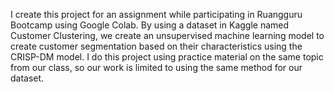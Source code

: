 <p align = "left">I create this project for an assignment while participating in Ruangguru Bootcamp using Google Colab. By using a dataset in Kaggle named Customer Clustering, we create an unsupervised machine learning model to create customer segmentation based on their characteristics using the CRISP-DM model. I do this project using practice material on the same topic from our class, so our work is limited to using the same method for our dataset.</p>
